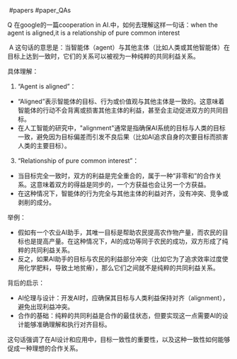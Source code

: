  #papers
#paper_QAs 

Q 在google的一篇cooperation in AI.中，如何去理解这样一句话：when the agent is aligned,it is a relationship of pure common interest

 A 这句话的意思是：当智能体（agent）与其他主体（比如人类或其他智能体）在目标上达到一致时，它们的关系可以被视为一种纯粹的共同利益关系。

具体理解：

1. “Agent is aligned”：

- “Aligned”表示智能体的目标、行为或价值观与其他主体是一致的。这意味着智能体的行动不会背离或损害其他主体的利益，甚至会主动促进双方的共同目标。
- 在人工智能的研究中，"alignment"通常是指确保AI系统的目标与人类的目标一致，避免因为目标偏差而引发不良后果（比如AI追求自身的次要目标而损害人类的主要目标）。

3. “Relationship of pure common interest”：

- 当目标完全一致时，双方的利益是完全重合的，属于一种“非零和”的合作关系。这意味着双方的得益是同步的，一个方获益也会让另一个方获益。
- 在这种情况下，智能体的行为完全与其他主体的利益对齐，没有冲突、竞争或剥削的成分。

举例：

- 假如有一个农业AI助手，其唯一目标是帮助农民提高农作物产量，而农民的目标也是提高产量。在这种情况下，AI的成功等同于农民的成功，双方形成了纯粹的共同利益关系。
- 反之，如果AI助手的目标与农民的利益部分冲突（比如它为了追求效率过度使用化学肥料，导致土地贫瘠），那么它们之间就不是纯粹的共同利益关系。

背后的启示：

- AI伦理与设计：开发AI时，应确保其目标与人类利益保持对齐（alignment），避免出现利益冲突。
- 合作的基础：纯粹的共同利益是合作的最佳状态，但要实现这一点需要AI的设计能够准确理解和执行对齐目标。

这句话强调了在AI设计和应用中，目标一致性的重要性，以及这种一致性如何能够促成一种理想的合作关系。